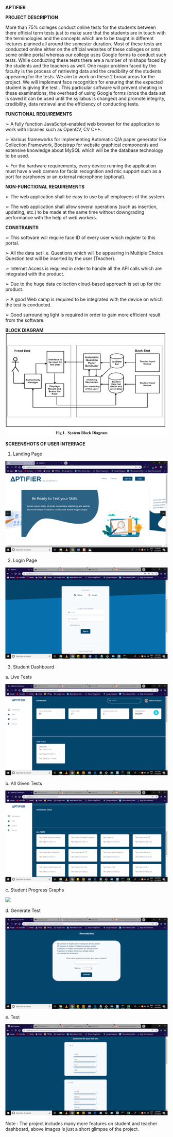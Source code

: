 <b>APTIFIER</b>

<b>PROJECT DESCRIPTION</b>

More than 75% colleges conduct online tests for the students between there official term tests just to make
sure that the students are in touch with the terminologies and the concepts which are to be taught in different
lectures planned all around the semester duration. Most of these tests are conducted online either on the
official websites of these colleges or onto some online portal whereas our college uses Google forms to
conduct such tests. While conducting these tests there are a number of mishaps faced by the students and the
teachers as well. One major problem faced by the faculty is the process of retrieving data and the credibility
of the students appearing for the tests. We aim to work on these 2 broad areas for the project. We will
implement face recognition for ensuring that the expected student is giving the test . This particular software
will prevent cheating in these examinations, the overhead of using Google forms (once the data set is saved
it can be used until the syllabus is changed) and promote integrity, credibility, data retrieval and the
efficiency of conducting tests.

<b>FUNCTIONAL REQUIREMENTS</b>

➢ A fully function JavaScript-enabled web browser for the application to work with
libraries such as OpenCV, CV C++.

➢ Various frameworks for implementing Automatic Q/A paper generator like
Collection Framework, Bootstrap for website graphical components and
extensive knowledge about MySQL which will be the database technology to be used.

➢ For the hardware requirements, every device running the application must have
a web camera for facial recognition and mic support such as a port for earphones
or an external microphone (optional).

<b>NON-FUNCTIONAL REQUIREMENTS</b>

➢ The web application shall be easy to use by all employees of the system.

➢ The web application shall allow several operations (such as insertion, updating, etc.)
to be made at the same time without downgrading performance with the help of
web workers.

<b>CONSTRAINTS</b>

➢ This software will require face ID of every user which register to this portal.

➢ All the data set i.e. Questions which will be appearing in Multiple Choice Question test
will be inserted by the user (Teacher).

➢ Internet Access is required in order to handle all the API calls which are integrated with
the product.

➢ Due to the huge data collection cloud-based approach is set up for the product.

➢ A good Web camp is required to be integrated with the device on which the test is conducted.

➢ Good surrounding light is required in order to gain more efficient result from the software.

<b>BLOCK DIAGRAM</b>
<img src="screenshots/blockdiag.png">

<b>SCREENSHOTS OF USER INTERFACE</b>

1. Landing Page
<img src="screenshots/landingpg.png">

2. Login Page
<img src="screenshots/login.png">

3. Student Dashboard

a. Live Tests

<img src="screenshots/student.png">

b. All Given Tests

<img src="screenshots/alltests.png">

c. Student Progress Graphs

<img src="screenshots/graphs2.png">

d. Generate Test

<img src="screenshots/generatetest.png">

e. Test

<img src="screenshots/test.png">

Note : The project includes many more features on student and teacher dashboard, above images is just a short glimpse of the project.


